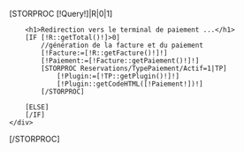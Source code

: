 [STORPROC [!Query!]|R|0|1]
<div class="row">
    <div class="col-md-12">

        <h1>Redirection vers le terminal de paiement ...</h1>
        [IF [!R::getTotal()!]>0]
            //génération de la facture et du paiement
            [!Facture:=[!R::getFacture()!]!]
            [!Paiement:=[!Facture::getPaiement()!]!]
            [STORPROC Reservations/TypePaiement/Actif=1|TP]
                [!Plugin:=[!TP::getPlugin()!]!]
                [!Plugin::getCodeHTML([!Paiement!])!]
            [/STORPROC]

        [ELSE]
        [/IF]
    </div>
</div>
[/STORPROC]